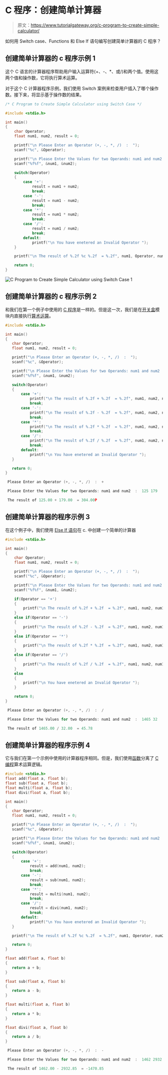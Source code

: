 # C 程序：创建简单计算器

> 原文：<https://www.tutorialgateway.org/c-program-to-create-simple-calculator/>

如何用 Switch case、Functions 和 Else If 语句编写创建简单计算器的 C 程序？

## 创建简单计算器的 c 程序示例 1

这个 C 语言的计算器程序帮助用户输入运算符(+、-、*、或/)和两个值。使用这两个值和操作数，它将执行算术运算。

对于这个 C 计算器程序示例，我们使用 Switch 案例来检查用户插入了哪个操作数。接下来，将显示基于操作数的结果。

```c
/* C Program to Create Simple Calculator using Switch Case */

#include <stdio.h>

int main()
{
	char Operator;
	float num1, num2, result = 0;

	printf("\n Please Enter an Operator (+, -, *, /)  :  ");
  	scanf("%c", &Operator);

	printf("\n Please Enter the Values for two Operands: num1 and num2  :  ");
  	scanf("%f%f", &num1, &num2);

  	switch(Operator)
  	{
  		case '+':
  			result = num1 + num2;
  			break;
  		case '-':
  			result = num1 - num2;
  			break;  			
  		case '*':
  			result = num1 * num2;
  			break;
  		case '/':
  			result = num1 / num2;
  			break;
		default:
			printf("\n You have enetered an Invalid Operator ");				    			
	}

	printf("\n The result of %.2f %c %.2f  = %.2f", num1, Operator, num2, result);

  	return 0;
}
```

![C Program to Create Simple Calculator using Switch Case 1](img/650529c4da3f82743f4197af541f2a50.png)

## 创建简单计算器的 c 程序示例 2

和我们在第一个例子中使用的 [C 程序](https://www.tutorialgateway.org/c-programming-examples/)是一样的。但是这一次，我们是在[开关盒](https://www.tutorialgateway.org/switch-case-in-c/)模块内直接执行[算术运算](https://www.tutorialgateway.org/arithmetic-operators-in-c/)。

 ```c
#include <stdio.h>

int main()
{
	char Operator;
	float num1, num2, result = 0;

	printf("\n Please Enter an Operator (+, -, *, /)  :  ");
  	scanf("%c", &Operator);

	printf("\n Please Enter the Values for two Operands: num1 and num2  :  ");
  	scanf("%f%f", &num1, &num2);

  	switch(Operator)
  	{
  		case '+':
  			printf("\n The result of %.2f + %.2f  = %.2f", num1, num2, num1 + num2);
  			break;
  		case '-':
  			printf("\n The result of %.2f - %.2f  = %.2f", num1, num2, num1 - num2);
  			break;  			
  		case '*':
  			printf("\n The result of %.2f * %.2f  = %.2f", num1, num2, num1 * num2);
  			break;
  		case '/':
  			printf("\n The result of %.2f / %.2f  = %.2f", num1, num2, num1 / num2);
  			break;
		default:
			printf("\n You have enetered an Invalid Operator ");				    			
	}

  	return 0;
}
```

```c
 Please Enter an Operator (+, -, *, /)  :  +

 Please Enter the Values for two Operands: num1 and num2  :  125 179

 The result of 125.00 + 179.00  = 304.00P
```

## 创建简单计算器的程序示例 3

在这个例子中，我们使用 [Else If 语句](https://www.tutorialgateway.org/else-if-statement-in-c/)在 c. 中创建一个简单的计算器

```c
#include <stdio.h>

int main()
{
	char Operator;
	float num1, num2, result = 0;

	printf("\n Please Enter an Operator (+, -, *, /)  :  ");
  	scanf("%c", &Operator);

	printf("\n Please Enter the Values for two Operands: num1 and num2  :  ");
  	scanf("%f%f", &num1, &num2);

  	if(Operator == '+')
  	{
  		printf("\n The result of %.2f + %.2f  = %.2f", num1, num2, num1 + num2);
  	}
  	else if(Operator == '-')
  	{
  		printf("\n The result of %.2f - %.2f  = %.2f", num1, num2, num1 - num2);
  	}
  	else if(Operator == '*')
  	{
  		printf("\n The result of %.2f * %.2f  = %.2f", num1, num2, num1 * num2);
  	}
  	else if(Operator == '/')
  	{
  		printf("\n The result of %.2f / %.2f  = %.2f", num1, num2, num1 / num2);
  	}
  	else
  	{
  		printf("\n You have enetered an Invalid Operator ");
	}

  	return 0;
}
```

```c
 Please Enter an Operator (+, -, *, /)  :  /

 Please Enter the Values for two Operands: num1 and num2  :  1465 32

 The result of 1465.00 / 32.00  = 45.78
```

## 创建简单计算器的程序示例 4

它与我们在第一个示例中使用的计算器程序相同。但是，我们使用[函数](https://www.tutorialgateway.org/functions-in-c/)分离了 [C 编程](https://www.tutorialgateway.org/c-programming/)算术运算逻辑。

 ```c
#include <stdio.h>
float add(float a, float b);
float sub(float a, float b);
float multi(float a, float b);
float divi(float a, float b);

int main()
{
	char Operator;
	float num1, num2, result = 0;

	printf("\n Please Enter an Operator (+, -, *, /)  :  ");
  	scanf("%c", &Operator);

	printf("\n Please Enter the Values for two Operands: num1 and num2  :  ");
  	scanf("%f%f", &num1, &num2);

  	switch(Operator)
  	{
  		case '+':
  			result = add(num1, num2);
  			break;
  		case '-':
  			result = sub(num1, num2);
  			break;  			
  		case '*':
  			result = multi(num1, num2);
  			break;
  		case '/':
  			result = divi(num1, num2);
  			break;
		default:
			printf("\n You have enetered an Invalid Operator ");				    			
	}

	printf("\n The result of %.2f %c %.2f  = %.2f", num1, Operator, num2, result);

  	return 0;
}

float add(float a, float b)
{
	return a + b;
}

float sub(float a, float b)
{
	return a - b;
}

float multi(float a, float b)
{
	return a * b;
}

float divi(float a, float b)
{
	return a / b;
}
```

```c
 Please Enter an Operator (+, -, *, /)  :  -

 Please Enter the Values for two Operands: num1 and num2  :  1462 2932.85

 The result of 1462.00 - 2932.85  = -1470.85
```